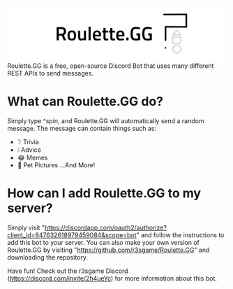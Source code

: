 ![RouletteGGBanner](https://github.com/r3sgame/Roulette.GG/blob/master/RouletteGGBanner.png?raw=true)
Roulette.GG is a free, open-source Discord Bot that uses many different REST APIs to send messages.

# What can Roulette.GG do?
Simply type ^spin, and Roulette.GG will automatically send a random message. The message can contain things such as:
- ❔ Trivia
- ❕ Advice
- 😂 Memes
- 🐶 Pet Pictures
...And More!

# How can I add Roulette.GG to my server?
Simply visit "https://discordapp.com/oauth2/authorize?client_id=847632618979459084&scope=bot" and follow the instructions to add this bot to your server.
You can also make your own version of Roulette.GG by visiting "https://github.com/r3sgame/Roulette.GG" and downloading the repository.

Have fun!
Check out the r3sgame Discord (https://discord.com/invite/2h4ueYc) for more information about this bot.
